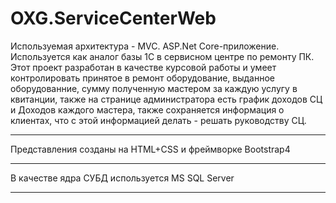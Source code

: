 # OXG.ServiceCenterWeb
Используемая архитектура - MVC.
ASP.Net Core-приложение. Используется как аналог базы 1С в сервисном центре по ремонту ПК. 
Этот проект разработан в качестве курсовой работы и умеет контролировать принятое в ремонт оборудование,
выданное оборудованние, сумму полученную мастером за каждую услугу в квитанции, также на странице администратора есть график доходов 
СЦ и Доходов каждого мастера, также сохраняется информация о клиентах, что с этой информацией делать - решать руководству СЦ.
***
Представления созданы на HTML+CSS и фреймворке Bootstrap4
***
В качестве ядра СУБД используется MS SQL Server
***
